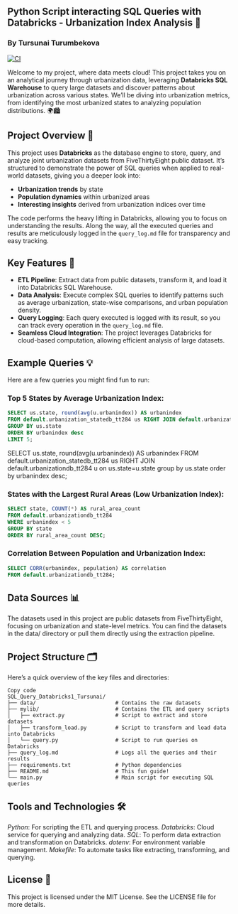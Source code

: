 ## Python Script interacting SQL Queries with Databricks - Urbanization Index Analysis 🚀
### By Tursunai Turumbekova
[![CI](https://github.com/nogibjj/SQL_Query_Databricks1_Tursunai/actions/workflows/cicd.yml/badge.svg?branch=main)](https://github.com/nogibjj/SQL_Query_Databricks1_Tursunai/actions/workflows/cicd.yml)

Welcome to my project, where data meets cloud! This project takes you on an analytical journey through urbanization data, leveraging **Databricks SQL Warehouse** to query large datasets and discover patterns about urbanization across various states. We’ll be diving into urbanization metrics, from identifying the most urbanized states to analyzing population distributions. 🌍🏙️

## Project Overview 🧐

This project uses **Databricks** as the database engine to store, query, and analyze joint urbanization datasets from FiveThirtyEight public dataset. It’s structured to demonstrate the power of SQL queries when applied to real-world datasets, giving you a deeper look into:
- **Urbanization trends** by state
- **Population dynamics** within urbanized areas
- **Interesting insights** derived from urbanization indices over time

The code performs the heavy lifting in Databricks, allowing you to focus on understanding the results. Along the way, all the executed queries and results are meticulously logged in the `query_log.md` file for transparency and easy tracking.

## Key Features 🔑

- **ETL Pipeline**: Extract data from public datasets, transform it, and load it into Databricks SQL Warehouse.
- **Data Analysis**: Execute complex SQL queries to identify patterns such as average urbanization, state-wise comparisons, and urban population density.
- **Query Logging**: Each query executed is logged with its result, so you can track every operation in the `query_log.md` file.
- **Seamless Cloud Integration**: The project leverages Databricks for cloud-based computation, allowing efficient analysis of large datasets.


## Example Queries 💡
Here are a few queries you might find fun to run:

### Top 5 States by Average Urbanization Index:

```sql
SELECT us.state, round(avg(u.urbanindex)) AS urbanindex
FROM default.urbanization_statedb_tt284 us RIGHT JOIN default.urbanizationdb_tt284 u ON us.state=u.state
GROUP BY us.state
ORDER BY urbanindex desc
LIMIT 5;
```
SELECT us.state, round(avg(u.urbanindex)) AS urbanindex
FROM default.urbanization_statedb_tt284 us RIGHT JOIN default.urbanizationdb_tt284 u on us.state=u.state
group by us.state
order by urbanindex desc;
### States with the Largest Rural Areas (Low Urbanization Index):

```sql
SELECT state, COUNT(*) AS rural_area_count
FROM default.urbanizationdb_tt284
WHERE urbanindex < 5
GROUP BY state
ORDER BY rural_area_count DESC;
```
### Correlation Between Population and Urbanization Index:

```sql
SELECT CORR(urbanindex, population) AS correlation
FROM default.urbanizationdb_tt284;
```
## Data Sources 📊
The datasets used in this project are public datasets from FiveThirtyEight, focusing on urbanization and state-level metrics. You can find the datasets in the data/ directory or pull them directly using the extraction pipeline.

## Project Structure 🗂️
Here’s a quick overview of the key files and directories:

```plaintext
Copy code
SQL_Query_Databricks1_Tursunai/
├── data/                         # Contains the raw datasets
├── mylib/                        # Contains the ETL and query scripts
│   ├── extract.py                # Script to extract and store datasets
│   ├── transform_load.py         # Script to transform and load data into Databricks
│   └── query.py                  # Script to run queries on Databricks
├── query_log.md                  # Logs all the queries and their results
├── requirements.txt              # Python dependencies
├── README.md                     # This fun guide!
└── main.py                       # Main script for executing SQL queries
```
## Tools and Technologies 🛠️
*Python*: For scripting the ETL and querying process.
*Databricks*: Cloud service for querying and analyzing data.
*SQL*: To perform data extraction and transformation on Databricks.
*dotenv*: For environment variable management.
*Makefile*: To automate tasks like extracting, transforming, and querying.

## License 📄
This project is licensed under the MIT License. See the LICENSE file for more details.
